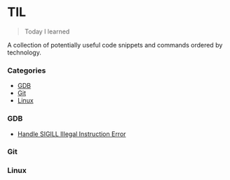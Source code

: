# TIL

> Today I learned

A collection of potentially useful code snippets and commands ordered by technology.  

### Categories

* [GDB](#gdb)
* [Git](#git)
* [Linux](#linux)



### GDB

- [Handle SIGILL Illegal Instruction Error](gdb/handle-sigill-illegal-instruction-error.md)


### Git 

### Linux 
